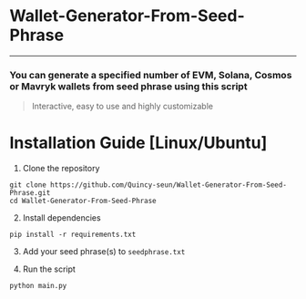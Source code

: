 # Wallet-Generator-From-Seed-Phrase
_______________
### You can generate a specified number of EVM, Solana, Cosmos or Mavryk wallets from seed phrase using this script
> Interactive, easy to use and highly customizable

# Installation Guide [Linux/Ubuntu]
1. Clone the repository
```
git clone https://github.com/Quincy-seun/Wallet-Generator-From-Seed-Phrase.git
cd Wallet-Generator-From-Seed-Phrase
```
2. Install dependencies
```
pip install -r requirements.txt
```
3. Add your seed phrase(s) to `seedphrase.txt`

4. Run the script
```
python main.py
```
